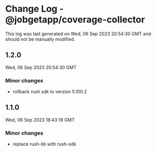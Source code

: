 # Change Log - @jobgetapp/coverage-collector

This log was last generated on Wed, 06 Sep 2023 20:54:30 GMT and should not be manually modified.

## 1.2.0
Wed, 06 Sep 2023 20:54:30 GMT

### Minor changes

- rollback rush sdk to version 5.100.2

## 1.1.0
Wed, 06 Sep 2023 18:43:19 GMT

### Minor changes

- replace rush-lib with rush-sdk

